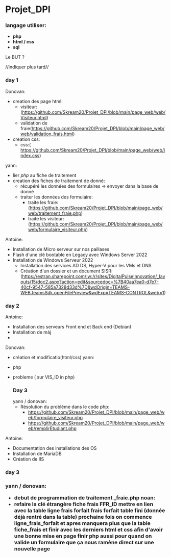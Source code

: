 # <h1>Projet_DPI</h1>

<h3>langage utiliser:</h3>

- **php**
- **html / css**
- **sql**

Le BUT ?

//indiquer plus tard//

<h3>day 1</h3>

Donovan:

- creation des page html:
  - visiteur: (https://github.com/Skream20/Projet_DPI/blob/main/page_web/web/Visiteur.html)
  - validation de fraie(https://github.com/Skream20/Projet_DPI/blob/main/page_web/web/validation_frais.html)
- creation css:
  - css:( https://github.com/Skream20/Projet_DPI/blob/main/page_web/web/index.css)

yann:

- lier _php_ au fiche de traitement
- creation des fiches de traitement de donné:
  - récupéré les données des formulaires => envoyer dans la base de donné
  - traiter les données des formulaire:
    - traite les fraie: (https://github.com/Skream20/Projet_DPI/blob/main/page_web/web/traitement_fraie.php)
    - traite les visiteur: (https://github.com/Skream20/Projet_DPI/blob/main/page_web/web/formulaire_visiteur.php)

Antoine:

- Installation de Micro serveur sur nos paillases
- Flash d'une clé bootable en Legacy avec Windows Server 2022
- Installation de Windows Serveur 2022
  - Installation des services AD DS, Hyper-V pour les VMs et DNS
  - Création d'un dossier et un document SISR: (https://estran.sharepoint.com/:w:/r/sites/DigitalPulseInnovation/_layouts/15/doc2.aspx?action=edit&sourcedoc=%7B40aa7ea0-d7e7-40cf-9547-585a7328d33d%7D&wdOrigin=TEAMS-WEB.teamsSdk.openFilePreview&wdExp=TEAMS-CONTROL&web=1)

<h3>day 2</h3>

Antoine:

- Installation des serveurs Front end et Back end (Debian)
- Installation de màj
-

Donovan:

- création et modificatio(html/css)
  yann:
- php
- probleme ( sur VIS_ID in php)

  <h3>Day 3</h3>
  yann / donovan:

  - Résolution du problème dans le code php:
    - https://github.com/Skream20/Projet_DPI/blob/main/page_web/web/formulaire_visiteur.php
    - https://github.com/Skream20/Projet_DPI/blob/main/page_web/web/remplirEtudiant.php

Antoine:

- Documentation des installations des OS
- Installation de MariaDB
- Création de IIS

<h3>day 3<h3>

yann / donovan:

- debut de programmation de traitement \_fraie.php
  noan:
- refaire la clé étrangère fiche frais FFR_ID mettre en lien avec la table ligne frais forfait
  frais forfait table fini (donnée déjà rentré dans la table)
  prochaine fois on commence ligne_frais_forfait et apres manquera plus que la table fiche_frais et finir avec les derniers html et css afin d'avoir une bonne mise en page
  finir php aussi pour quand on valide un formulaire que ça nous ramène direct sur une nouvelle page
